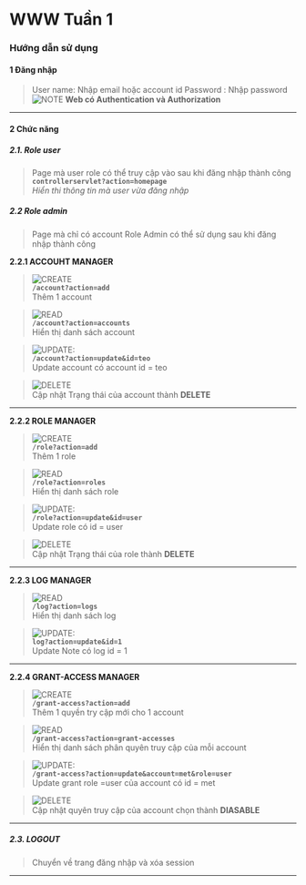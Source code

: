 <!-- prettier-ignore-start -->

# WWW Tuần 1

### Hướng dẫn sử dụng

#### 1 Đăng nhập

> User name: Nhập email hoặc account id
> Password : Nhập password <br>
>![NOTE](https://img.shields.io/badge/NOTE:-%23dc3545.svg) **Web có Authentication  và Authorization**
---

#### 2 Chức năng

##### 2.1. Role user <br>

> Page mà user role có thể truy cập vào sau khi đăng nhập thành công <br>
> **`controllerservlet?action=homepage`** <br>
> *Hiển thi thông tin mà user vừa đăng nhập* <br>

##### 2.2 Role admin <br>
> Page mà chỉ có account Role Admin có thể sử dụng sau khi đăng nhập thành công <br>

**2.2.1 ACCOUHT MANAGER**

>![CREATE](https://img.shields.io/badge/CREATE:-%2300CC66.svg) <br>
>**`/account?action=add`** <br>
> Thêm 1 account <br>

>![READ](https://img.shields.io/badge/READ:-%230066CC.svg) <br>
>**`/account?action=accounts`** <br>
> Hiển thị danh sách account <br>

> ![UPDATE:](https://img.shields.io/badge/UPDATE:-%23FF9900.svg) <br>
> **`/account?action=update&id=teo`** <br>
> Update account có account id = teo <br>

> ![DELETE](https://img.shields.io/badge/DELETE:-%23FF3333.svg) <br>
>Cập nhật Trạng thái của account thành **DELETE** <br>
***

**2.2.2 ROLE MANAGER**

>![CREATE](https://img.shields.io/badge/CREATE:-%2300CC66.svg) <br>
>**`/role?action=add`** <br>
> Thêm 1 role <br>

>![READ](https://img.shields.io/badge/READ:-%230066CC.svg) <br>
>**`/role?action=roles`** <br>
> Hiển thị danh sách role <br>

> ![UPDATE:](https://img.shields.io/badge/UPDATE:-%23FF9900.svg) <br>
> **`/role?action=update&id=user`** <br>
> Update role có id = user <br>

> ![DELETE](https://img.shields.io/badge/DELETE:-%23FF3333.svg) <br>
>Cập nhật Trạng thái của role thành **DELETE** <br>
***


**2.2.3 LOG MANAGER**  <br>

>![READ](https://img.shields.io/badge/READ:-%230066CC.svg)<br>
>**`/log?action=logs`** <br>
> Hiển thị danh sách log<br>

> ![UPDATE:](https://img.shields.io/badge/UPDATE:-%23FF9900.svg)<br>
> **`log?action=update&id=1`** <br>
> Update Note có log id = 1 <br>

***


**2.2.4 GRANT-ACCESS MANAGER**

>![CREATE](https://img.shields.io/badge/CREATE:-%2300CC66.svg)<br>
>**`/grant-access?action=add`** <br>
> Thêm 1 quyền try cập mới cho 1 account <br>

>![READ](https://img.shields.io/badge/READ:-%230066CC.svg)<br>
>**`/grant-access?action=grant-accesses`**<br>
> Hiển thị danh sách phân quyên truy cập của mỗi account<br>

> ![UPDATE:](https://img.shields.io/badge/UPDATE:-%23FF9900.svg)<br>
> **`/grant-access?action=update&account=met&role=user`**<br>
> Update grant role =user của account có id = met<br>

> ![DELETE](https://img.shields.io/badge/DELETE:-%23FF3333.svg)<br>
>Cập nhật quyên truy cập của account chọn thành **DIASABLE** <br>
***
##### 2.3. LOGOUT <br>
> Chuyển về trang đăng nhập và xóa session


***


<!-- prettier-ignore-end -->
